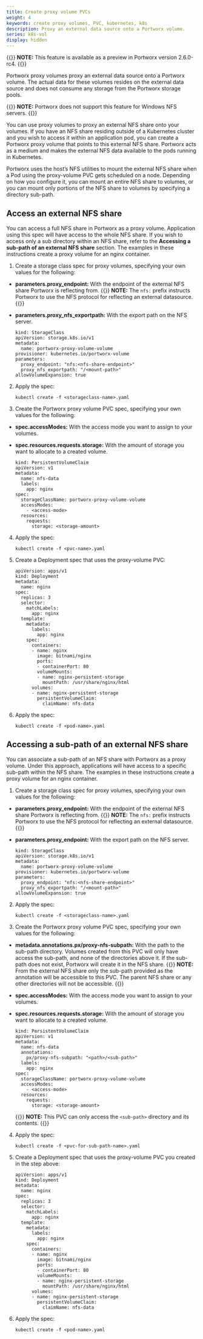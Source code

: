 ```yaml
---
title: Create proxy volume PVCs
weight: 4
keywords: create proxy volumes, PVC, kubernetes, k8s
description: Proxy an external data source onto a Portworx volume.
series: k8s-vol
display: hidden
---
```


{{<info>}}
**NOTE:** This feature is available as a preview in Portworx version 2.6.0-rc4.
{{</info>}}

Portworx proxy volumes proxy an external data source onto a Portworx volume. The actual data for these volumes resides on the external data source and does not consume any storage from the Portworx storage pools.

{{<info>}}
**NOTE:** Portworx does not support this feature for Windows NFS servers.
{{</info>}}

You can use proxy volumes to proxy an external NFS share onto your volumes. If you have an NFS share residing outside of a Kubernetes cluster and you wish to access it within an application pod, you can create a Portworx proxy volume that points to this external NFS share. Portworx acts as a medium and makes the external NFS data available to the pods running in Kubernetes.

Portworx uses the host’s NFS utilities to mount the external NFS share when a Pod using the proxy-volume PVC gets scheduled on a node. Depending on how you configure it, you can mount an entire NFS share to volumes, or you can mount only portions of the NFS share to volumes by specifying a directory sub-path.

## Access an external NFS share

You can access a full NFS share in Portworx as a proxy volume. Application using this spec will have access to the whole NFS share. If you wish to access only a sub directory within an NFS share, refer to the **Accessing a sub-path of an external NFS share** section. The examples in these instructions create a proxy volume for an nginx container.

1. Create a storage class spec for proxy volumes, specifying your own values for the following:

  * **parameters.proxy_endpoint:** With the endpoint of the external NFS share Portworx is reflecting from.
    {{<info>}}
**NOTE:** The <!-- optional? --> `nfs:` prefix instructs Portworx to use the NFS protocol for reflecting an external datasource.
    {{</info>}}
  * **parameters.proxy_nfs_exportpath:** With the export path on the NFS server.

    ```text
    kind: StorageClass
    apiVersion: storage.k8s.io/v1
    metadata:
      name: portworx-proxy-volume-volume
    provisioner: kubernetes.io/portworx-volume
    parameters:
      proxy_endpoint: "nfs:<nfs-share-endpoint>"
      proxy_nfs_exportpath: "/<mount-path>"
    allowVolumeExpansion: true
    ```

2. Apply the spec:

    ```text
    kubectl create -f <storageclass-name>.yaml
    ```

3. Create the Portworx proxy volume PVC spec, specifying your own values for the following:

  * **spec.accessModes:** With the access mode you want to assign to your volumes.
  * **spec.resources.requests.storage:** With the amount of storage you want to allocate to a created volume.

    ```text
    kind: PersistentVolumeClaim
    apiVersion: v1
    metadata:
      name: nfs-data
      labels:
        app: nginx
    spec:
      storageClassName: portworx-proxy-volume-volume
      accessModes:
        - <access-mode>
      resources:
        requests:
          storage: <storage-amount>
    ```

4. Apply the spec:

    ```text
    kubectl create -f <pvc-name>.yaml
    ```

5. Create a Deployment spec that uses the proxy-volume PVC:

    ```text
    apiVersion: apps/v1
    kind: Deployment
    metadata:
      name: nginx
    spec:
      replicas: 3
      selector:
        matchLabels:
          app: nginx
      template:
        metadata:
          labels:
            app: nginx
        spec:
          containers:
          - name: nginx
            image: bitnami/nginx
            ports:
            - containerPort: 80
            volumeMounts:
            - name: nginx-persistent-storage
              mountPath: /usr/share/nginx/html
          volumes:
          - name: nginx-persistent-storage
            persistentVolumeClaim:
              claimName: nfs-data
    ```

5. Apply the spec:

    ```text
    kubectl create -f <pod-name>.yaml
    ```

## Accessing a sub-path of an external NFS share

You can associate a sub-path of an NFS share with Portworx as a proxy volume. Under this approach, applications will have access to a specific sub-path within the NFS share. The examples in these instructions create a proxy volume for an nginx container.

1. Create a storage class spec for proxy volumes, specifying your own values for the following:

  * **parameters.proxy_endpoint:** With the endpoint of the external NFS share Portworx is reflecting from.
    {{<info>}}
**NOTE:** The <!-- optional? --> `nfs:` prefix instructs Portworx to use the NFS protocol for reflecting an external datasource.
    {{</info>}}
  * **parameters.proxy_endpoint:** With the export path on the NFS server.

    ```text
    kind: StorageClass
    apiVersion: storage.k8s.io/v1
    metadata:
      name: portworx-proxy-volume-volume
    provisioner: kubernetes.io/portworx-volume
    parameters:
      proxy_endpoint: "nfs:<nfs-share-endpoint>"
      proxy_nfs_exportpath: "/<mount-path>"
    allowVolumeExpansion: true
    ```

2. Apply the spec:

    ```text
    kubectl create -f <storageclass-name>.yaml
    ```

3. Create the Portworx proxy volume PVC spec, specifying your own values for the following:

  *  **metadata.annotations.px/proxy-nfs-subpath:** With the path to the sub-path directory. Volumes created from this PVC will only have access the sub-path, and none of the directories above it. If the sub-path does not exist, Portworx will create it in the NFS share.
    {{<info>}}
**NOTE:** From the external NFS share only the sub-path provided as the annotation will be accessible to this PVC. The parent NFS share or any other directories will not be accessible.
    {{</info>}}

  * **spec.accessModes:** With the access mode you want to assign to your volumes.
  * **spec.resources.requests.storage:** With the amount of storage you want to allocate to a created volume.

    ```text
    kind: PersistentVolumeClaim
    apiVersion: v1
    metadata:
      name: nfs-data
      annotations:
        px/proxy-nfs-subpath: "<path>/<sub-path>"
      labels:
        app: nginx
    spec:
      storageClassName: portworx-proxy-volume-volume
      accessModes:
        - <access-mode>
      resources:
        requests:
          storage: <storage-amount>
    ```

    {{<info>}}
**NOTE:** This PVC can only access the `<sub-path>` directory and its contents.
    {{</info>}}

4. Apply the spec:

    ```text
    kubectl create -f <pvc-for-sub-path-name>.yaml
    ```

5. Create a Deployment spec that uses the proxy-volume PVC you created in the step above:

    ```text
    apiVersion: apps/v1
    kind: Deployment
    metadata:
      name: nginx
    spec:
      replicas: 3
      selector:
        matchLabels:
          app: nginx
      template:
        metadata:
          labels:
            app: nginx
        spec:
          containers:
          - name: nginx
            image: bitnami/nginx
            ports:
            - containerPort: 80
            volumeMounts:
            - name: nginx-persistent-storage
              mountPath: /usr/share/nginx/html
          volumes:
          - name: nginx-persistent-storage
            persistentVolumeClaim:
              claimName: nfs-data
    ```

6. Apply the spec:

    ```text
    kubectl create -f <pod-name>.yaml
    ```

